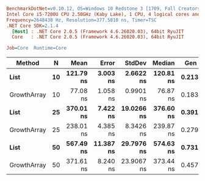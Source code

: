 ``` ini

BenchmarkDotNet=v0.10.12, OS=Windows 10 Redstone 3 [1709, Fall Creators Update] (10.0.16299.125)
Intel Core i5-7200U CPU 2.50GHz (Kaby Lake), 1 CPU, 4 logical cores and 2 physical cores
Frequency=2648438 Hz, Resolution=377.5810 ns, Timer=TSC
.NET Core SDK=2.1.4
  [Host] : .NET Core 2.0.5 (Framework 4.6.26020.03), 64bit RyuJIT
  Core   : .NET Core 2.0.5 (Framework 4.6.26020.03), 64bit RyuJIT

Job=Core  Runtime=Core  

```
|      Method |  N |      Mean |     Error |     StdDev |    Median |  Gen 0 | Allocated |
|------------ |--- |----------:|----------:|-----------:|----------:|-------:|----------:|
|        **List** | **10** | **121.79 ns** |  **3.003 ns** |  **2.6622 ns** | **120.81 ns** | **0.2134** |     **336 B** |
| GrowthArray | 10 |  77.08 ns |  1.058 ns |  0.9901 ns |  76.87 ns | 0.1830 |     288 B |
|        **List** | **25** | **370.01 ns** |  **7.422 ns** | **19.0266 ns** | **376.60 ns** | **0.3915** |     **616 B** |
| GrowthArray | 25 | 238.01 ns |  4.385 ns |  8.3426 ns | 239.87 ns | 0.2797 |     440 B |
|        **List** | **50** | **567.49 ns** | **11.387 ns** | **29.7976 ns** | **574.63 ns** | **0.7315** |    **1152 B** |
| GrowthArray | 50 | 371.61 ns |  8.240 ns | 23.9067 ns | 373.44 ns | 0.4573 |     720 B |
